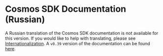 # Cosmos SDK Documentation (Russian)

A Russian translation of the Cosmos SDK documentation is not available for this version. If you would like to help with translating, please see [Internationalization](https://github.com/weijun-sh/cosmos-sdk/blob/master/docs/DOCS_README.md#internationalization). A `v0.39` version of the documentation can be found [here](https://github.com/weijun-sh/cosmos-sdk/tree/v0.39.3/docs/ru).
